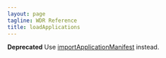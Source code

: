 ```yaml
---
layout: page
tagline: WDR Reference
title: loadApplications
---
```


**Deprecated** Use [importApplicationManifest](wdr.manifest.importApplicationManifest.html) instead.
